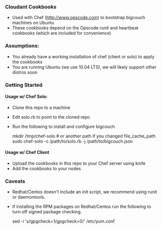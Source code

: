 ### Cloudant Cookbooks
  
  * Used with Chef (http://www.opscode.com) to bootstrap bigcouch machines on Ubuntu
  * These cookbooks depend on the Opscode runit and heartbeat cookbooks (which are included for convenience)

### Assumptions:
  
  * You already have a working installation of chef (client or solo) to apply the cookbooks
  * You are running Ubuntu (we use 10.04 LTS), we will likely support other distros soon

### Getting Started

#### Usage w/ Chef Solo:

  * Clone this repo to a machine
  * Edit solo.rb to point to the cloned repo
  * Run the following to install and configure bigcouch
    
    mkdir /tmp/chef-solo # or another path if you changed file_cache_path
    sudo chef-solo -c /path/to/solo.rb -j /path/to/bigcouch.json

#### Usage w/ Chef Client

  * Upload the cookbooks in this repo to your Chef server using knife
  * Add the cookbooks to your nodes
  
### Caveats
  
  * Redhat/Centos doesn't include an init script, we recommend using runit or daemontools.
  * If installing the RPM packages on Redhat/Centos run the following to turn off signed package checking.

    sed -i 's/gpgcheck=1/gpgcheck=0/' /etc/yum.conf